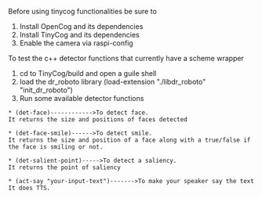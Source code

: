 Before using tinycog functionalities be sure to

  1. Install OpenCog and its dependencies 
  2. Install TinyCog and its dependencies
  3. Enable the camera via raspi-config
  
To test the c++ detector functions that currently have a scheme wrapper
  1. cd to TinyCog/build and open a guile shell
  2. load the dr_roboto library
    (load-extension "./libdr_roboto" "init_dr_roboto")
  3. Run some available detector functions
  
    * (det-face)------------>To detect face.
    It returns the size and positions of faces detected
    
    * (det-face-smile)------>To detect smile.
    It returns the size and position of a face along with a true/false if the face is smiling or not.
    
    * (det-salient-point)----->To detect a saliency.
    It returns the point of saliency
    
    * (act-say "your-input-text")------->To make your speaker say the text
    It does TTS.
    
